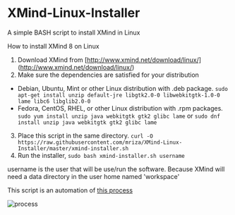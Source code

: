 # XMind-Linux-Installer
A simple BASH script to install XMind in Linux

How to install XMind 8 on Linux

1. Download XMind from [http://www.xmind.net/download/linux/] (http://www.xmind.net/download/linux/)
2. Make sure the dependencies are satisfied for your distribution
 - Debian, Ubuntu, Mint or other Linux distribution with .deb package. `sudo apt-get install unzip default-jre libgtk2.0-0 libwebkitgtk-1.0-0 lame libc6 libglib2.0-0`
 - Fedora, CentOS, RHEL, or other Linux distribution with .rpm packages. `sudo yum install unzip java webkitgtk gtk2 glibc lame` or `sudo dnf install unzip java webkitgtk gtk2 glibc lame`
3. Place this script in the same directory.  `curl -O https://raw.githubusercontent.com/mriza/XMind-Linux-Installer/master/xmind-installer.sh`
4. Run the installer, `sudo bash xmind-installer.sh username`

username is the user that will be use/run the software. Because XMind will need a data directory in the user home named 'workspace'

This script is an automation of [this process](http://www.xmind.net/m/PuDC)

![process](https://xmindshare.s3.amazonaws.com/preview/PuDC-FwEzHqO-77495.png)
